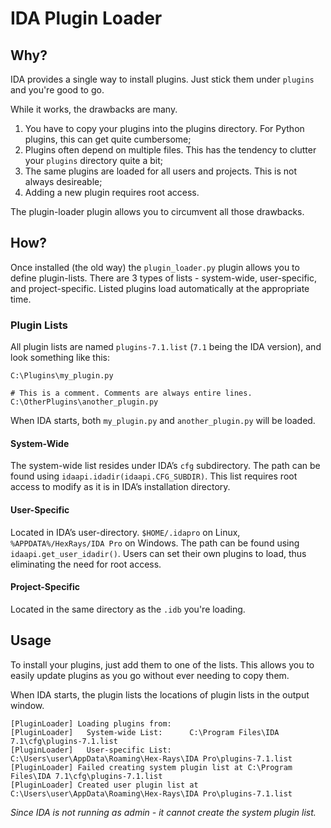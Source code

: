 # IDA Plugin Loader
## Why?

IDA provides a single way to install plugins. Just stick them under `plugins` and you're good to go.

While it works, the drawbacks are many.

1. You have to copy your plugins into the plugins directory. For Python plugins, this can get quite cumbersome;
2. Plugins often depend on multiple files. This has the tendency to clutter your `plugins` directory quite a bit;
3. The same plugins are loaded for all users and projects. This is not always desireable;
4. Adding a new plugin requires root access.

The plugin-loader plugin allows you to circumvent all those drawbacks.

## How?

Once installed (the old way) the `plugin_loader.py` plugin allows you to define plugin-lists. There are 3 types of lists - system-wide, user-specific, and project-specific. Listed plugins load automatically at the appropriate time.

### Plugin Lists

All plugin lists are named `plugins-7.1.list` (`7.1` being the IDA version), and look something like this:

```
C:\Plugins\my_plugin.py

# This is a comment. Comments are always entire lines.
C:\OtherPlugins\another_plugin.py
```

When IDA starts, both `my_plugin.py` and `another_plugin.py` will be loaded.

#### System-Wide

The system-wide list resides under IDA’s `cfg` subdirectory. The path can be found using `idaapi.idadir(idaapi.CFG_SUBDIR)`. This list requires root access to modify as it is in IDA’s installation directory.

#### User-Specific

Located in IDA’s user-directory. `$HOME/.idapro` on Linux, `%APPDATA%/HexRays/IDA Pro` on Windows. The path can be found using `idaapi.get_user_idadir()`. Users can set their own plugins to load, thus eliminating the need for root access.

#### Project-Specific

Located in the same directory as the `.idb` you're loading.



## Usage

To install your plugins, just add them to one of the lists. This allows you to easily update plugins as you go without ever needing to copy them.

When IDA starts, the plugin lists the locations of plugin lists in the output window.

```
[PluginLoader] Loading plugins from:
[PluginLoader]   System-wide List:      C:\Program Files\IDA 7.1\cfg\plugins-7.1.list
[PluginLoader]   User-specific List:    C:\Users\user\AppData\Roaming\Hex-Rays\IDA Pro\plugins-7.1.list
[PluginLoader] Failed creating system plugin list at C:\Program Files\IDA 7.1\cfg\plugins-7.1.list
[PluginLoader] Created user plugin list at C:\Users\user\AppData\Roaming\Hex-Rays\IDA Pro\plugins-7.1.list
```
_Since IDA is not running as admin - it cannot create the system plugin list._

